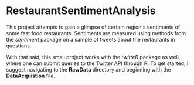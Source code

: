 # RestaurantSentimentAnalysis

This project attempts to gain a glimpse of certain region's sentiments of
some fast food restaurants. Sentiments are measured using methods from
the *sentiment* package on a sample of tweets about the restaurants in
questions.

With that said, this small project works with the *twitteR* package as well,
where one can submit queries to the Twitter API through R. To get started, I
suggest navigating to the **RawData** directory and beginning with
the **DataAcquistion** file. 
